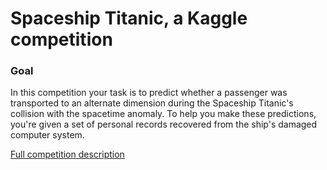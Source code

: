 # Spaceship Titanic, a Kaggle competition



### Goal

In this competition your task is to predict whether a passenger was transported to an alternate dimension during the Spaceship Titanic's collision with the spacetime anomaly. To help you make these predictions, you're given a set of personal records recovered from the ship's damaged computer system.


[Full competition description](https://www.kaggle.com/competitions/spaceship-titanic/overview)
